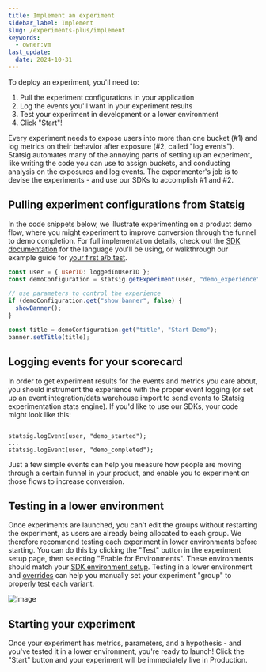 ```yaml
---
title: Implement an experiment
sidebar_label: Implement
slug: /experiments-plus/implement
keywords:
  - owner:vm
last_update:
  date: 2024-10-31
---
```


To deploy an experiment, you'll need to:

1. Pull the experiment configurations in your application
2. Log the events you'll want in your experiment results
3. Test your experiment in development or a lower environment
4. Click "Start"!

Every experiment needs to expose users into more than one bucket (#1) and log metrics on their behavior after exposure (#2, called "log events"). Statsig automates many of the annoying parts of setting up an experiment, like writing the code you can use to assign buckets, and conducting analysis on the exposures and log events. The experimenter's job is to devise the experiments - and use our SDKs to accomplish #1 and #2.

## Pulling experiment configurations from Statsig

In the code snippets below, we illustrate experimenting on a product demo flow, where you might experiment to improve conversion through the funnel to demo completion. For full implementation details, check out the [SDK documentation](/sdks/getting-started) for the language you'll be using, or walkthrough our example guide for [your first a/b test](/guides/abn-tests).

```js
const user = { userID: loggedInUserID };
const demoConfiguration = statsig.getExperiment(user, "demo_experience");

// use parameters to control the experience
if (demoConfiguration.get("show_banner", false) {
  showBanner();
}

const title = demoConfiguration.get("title", "Start Demo");
banner.setTitle(title);
```

## Logging events for your scorecard

In order to get experiment results for the events and metrics you care about, you should instrument the experience with the proper event logging (or set up an event integration/data warehouse import to send events to Statsig experimentation stats engine). If you'd like to use our SDKs, your code might look like this:

```

statsig.logEvent(user, "demo_started");
...
statsig.logEvent(user, "demo_completed");
```

Just a few simple events can help you measure how people are moving through a certain funnel in your product, and enable you to experiment on those flows to increase conversion.

## Testing in a lower environment

Once experiments are launched, you can't edit the groups without restarting the experiment, as users are already being allocated to each group. We therefore recommend testing each experiment in lower environments before starting. You can do this by clicking the "Test" button in the experiment setup page, then selecting "Enable for Environments". These environments should match your [SDK environment setup](/guides/using-environments/#configuring-environments). Testing in a lower environment and [overrides](/experiments-plus/overrides) can help you manually set your experiment "group" to properly test each variant.

![image](/img/experiment_test_button.png)

## Starting your experiment

Once your experiment has metrics, parameters, and a hypothesis - and you've tested it in a lower environment, you're ready to launch! Click the "Start" button and your experiment will be immediately live in Production.
